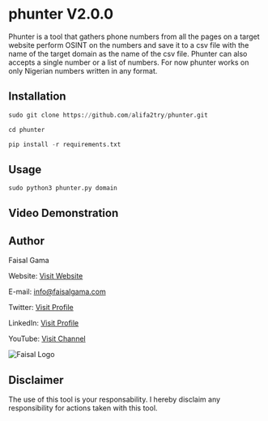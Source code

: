 # phunter V2.0.0

Phunter is a tool that gathers phone numbers from all the pages on a target website perform OSINT on the numbers and save it to a csv file with the name of the target domain as the name of the csv file. Phunter can also accepts a single number or a list of numbers. For now phunter works on only Nigerian numbers written in any format.


## Installation

```python
sudo git clone https://github.com/alifa2try/phunter.git

cd phunter

pip install -r requirements.txt

```



## Usage
```python
sudo python3 phunter.py domain
```

## Video Demonstration



## Author

Faisal Gama

Website: [Visit Website](https://faisalgama.com/ "Website")   

E-mail: info@faisalgama.com

Twitter: [Visit Profile](https://twitter.com/2faisalgama "Twitter") 

LinkedIn: [Visit Profile](https://www.linkedin.com/in/2faisalgama/ "LinkedIn") 

YouTube: [Visit Channel](https://www.youtube.com/channel/UCYRIwpAwEbY9hFw7iet05kQ?view_as=subscriber&pbjreload=10 "YouTube")

![Faisal Logo](https://faisalgama.com/wp-content/uploads/cropped-Faisal_Gama_Logo-110x131.png "Faisal Gama Logo")

## Disclaimer

The use of this tool is your responsability. I hereby disclaim any responsibility for actions taken with this tool.

